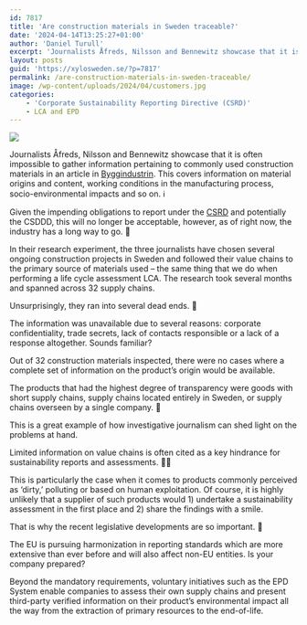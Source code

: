 ```yaml
---
id: 7817
title: 'Are construction materials in Sweden traceable?'
date: '2024-04-14T13:25:27+01:00'
author: 'Daniel Turull'
excerpt: 'Journalists Åfreds, Nilsson and Bennewitz showcase that it is often impossible to gather information pertaining to commonly used construction materials. This covers information on material origins and content, working conditions in the manufacturing process, socio-environmental impacts and so on.'
layout: posts
guid: 'https://xylosweden.se/?p=7817'
permalink: /are-construction-materials-in-sweden-traceable/
image: /wp-content/uploads/2024/04/customers.jpg
categories:
    - 'Corporate Sustainability Reporting Directive (CSRD)'
    - LCA and EPD
---
```


![](/assets/images/customers.jpg)

Journalists Åfreds, Nilsson and Bennewitz showcase that it is often impossible to gather information pertaining to commonly used construction materials in an article in [Byggindustrin](https://www.byggindustrin.se/affarer-och-samhalle/affarer-i-byggsektorn/stor-granskning-avslojar-snudd-pa-omojligt-att-spara-byggmaterial-manskliga-rattigheter-i-fara/). This covers information on material origins and content, working conditions in the manufacturing process, socio-environmental impacts and so on. ℹ️

Given the impending obligations to report under the [CSRD](https://xylosweden.se/introduction-to-csrd/) and potentially the CSDDD, this will no longer be acceptable, however, as of right now, the industry has a long way to go. 🚥

In their research experiment, the three journalists have chosen several ongoing construction projects in Sweden and followed their value chains to the primary source of materials used – the same thing that we do when performing a life cycle assessment LCA. The research took several months and spanned across 32 supply chains.

Unsurprisingly, they ran into several dead ends. 🛑

The information was unavailable due to several reasons: corporate confidentiality, trade secrets, lack of contacts responsible or a lack of a response altogether. Sounds familiar?

Out of 32 construction materials inspected, there were no cases where a complete set of information on the product’s origin would be available.

The products that had the highest degree of transparency were goods with short supply chains, supply chains located entirely in Sweden, or supply chains overseen by a single company. 🔗

This is a great example of how investigative journalism can shed light on the problems at hand.

Limited information on value chains is often cited as a key hindrance for sustainability reports and assessments. 👩‍💻

This is particularly the case when it comes to products commonly perceived as ‘dirty,’ polluting or based on human exploitation. Of course, it is highly unlikely that a supplier of such products would 1) undertake a sustainability assessment in the first place and 2) share the findings with a smile.

That is why the recent legislative developments are so important. 🚨

The EU is pursuing harmonization in reporting standards which are more extensive than ever before and will also affect non-EU entities. Is your company prepared?

Beyond the mandatory requirements, voluntary initiatives such as the EPD System enable companies to assess their own supply chains and present third-party verified information on their product’s environmental impact all the way from the extraction of primary resources to the end-of-life.